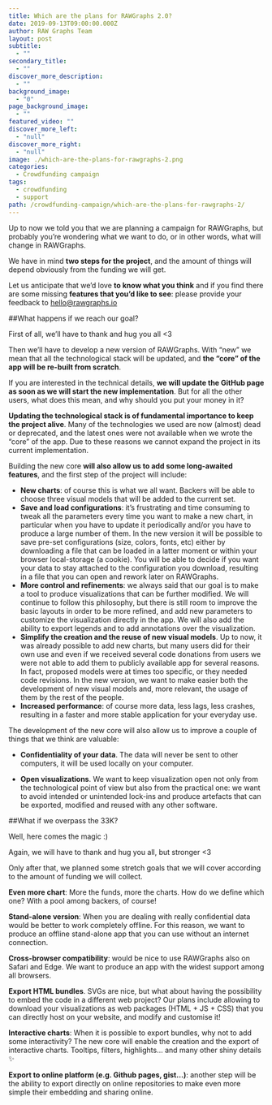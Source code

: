 ```yaml
---
title: Which are the plans for RAWGraphs 2.0?
date: 2019-09-13T09:00:00.000Z
author: RAW Graphs Team
layout: post
subtitle:
  - ""
secondary_title:
  - ""
discover_more_description:
  - ""
background_image:
  - "0"
page_background_image:
  - ""
featured_video: ""
discover_more_left:
  - "null"
discover_more_right:
  - "null"
image: ./which-are-the-plans-for-rawgraphs-2.png
categories:
  - Crowdfunding campaign
tags:
  - crowdfunding
  - support
path: /crowdfunding-campaign/which-are-the-plans-for-rawgraphs-2/
---
```


Up to now we told you that we are planning a campaign for RAWGraphs, but probably you’re wondering what we want to do, or in other words, what will change in RAWGraphs.

We have in mind **two steps for the project**, and the amount of things will depend obviously from the funding we will get.

Let us anticipate that we’d love **to know what you think** and if you find there are some missing **features that you’d like to see**: please provide your feedback to [hello@rawgraphs.io](mailto:hello@rawgraphs.io)

##What happens if we reach our goal?

First of all, we’ll have to thank and hug you all <3

Then we’ll have to develop a new version of RAWGraphs.
With “new” we mean that all the technological stack will be updated, and **the “core” of the app will be re-built from scratch**.

If you are interested in the technical details, **we will update the GitHub page as soon as we will start the new implementation**. But for all the other users, what does this mean, and why should you put your money in it?

**Updating the technological stack is of fundamental importance to keep the project alive**. Many of the technologies we used are now (almost) dead or deprecated, and the latest ones were not available when we wrote the “core” of the app.
Due to these reasons we cannot expand the project in its current implementation.

Building the new core **will also allow us to add some long-awaited features**, and the first step of the project will include:

- **New charts**: of course this is what we all want. Backers will be able to choose three visual models that will be added to the current set.
- **Save and load configurations**: it’s frustrating and time consuming to tweak all the parameters every time you want to make a new chart, in particular when you have to update it periodically and/or you have to produce a large number of them. In the new version it will be possible to save pre-set configurations (size, colors, fonts, etc) either by downloading a file that can be loaded in a latter moment or within your browser local-storage (a cookie). You will be able to decide if you want your data to stay attached to the configuration you download, resulting in a file that you can open and rework later on RAWGraphs.
- **More control and refinements**: we always said that our goal is to make a tool to produce visualizations that can be further modified. We will continue to follow this philosophy, but there is still room to improve the basic layouts in order to be more refined, and add new parameters to customize the visualization directly in the app. We will also add the ability to export legends and to add annotations over the visualization.
- **Simplify the creation and the reuse of new visual models**. Up to now, it was already possible to add new charts, but many users did for their own use and even if we received several code donations from users we were not able to add them to publicly available app for several reasons. In fact, proposed models were at times too specific, or they needed code revisions. In the new version, we want to make easier both the development of new visual models and, more relevant, the usage of them by the rest of the people.
- **Increased performance**: of course more data, less lags, less crashes, resulting in a faster and more stable application for your everyday use.

The development of the new core will also allow us to improve a couple of things that we think are valuable:

- **Confidentiality of your data**. The data will never be sent to other computers, it will be used locally on your computer.

- **Open visualizations**. We want to keep visualization open not only from the technological point of view but also from the practical one: we want to avoid intended or unintended lock-ins and produce artefacts that can be exported, modified and reused with any other software.

##What if we overpass the 33K?

Well, here comes the magic :)

Again, we will have to thank and hug you all, but stronger <3

Only after that, we planned some stretch goals that we will cover according to the amount of funding we will collect.

**Even more chart**: More the funds, more the charts. How do we define which one? With a pool among backers, of course!

**Stand-alone version**: When you are dealing with really confidential data would be better to work completely offline. For this reason, we want to produce an offline stand-alone app that you can use without an internet connection.

**Cross-browser compatibility**: would be nice to use RAWGraphs also on Safari and Edge. We want to produce an app with the widest support among all browsers.

**Export HTML bundles**. SVGs are nice, but what about having the possibility to embed the code in a different web project? Our plans include allowing to download your visualizations as web packages (HTML + JS + CSS) that you can directly host on your website, and modify and customise it!

**Interactive charts**: When it is possible to export bundles, why not to add some interactivity? The new core will enable the creation and the export of interactive charts. Tooltips, filters, highlights... and many other shiny details ✨

**Export to online platform (e.g. Github pages, gist…)**: another step will be the ability to export directly on online repositories to make even more simple their embedding and sharing online.
